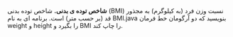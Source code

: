 **شاخص توده ی بدنی.** شاخص توده بدنی (BMI) نسبت وزن فرد (به کیلوگرم) به مجذور قد (بر حسب متر) است. برنامه ای به نام BMI.java بنویسید که دو آرگومان خط فرمان weight و height را بگیرد و BMI را چاپ کند.
